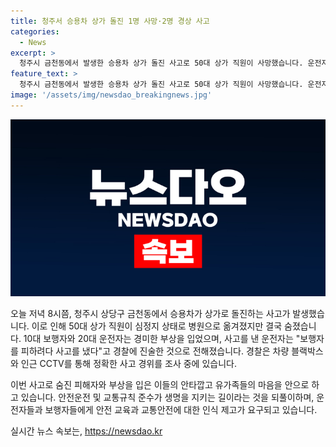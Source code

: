 ```yaml
---
title: 청주서 승용차 상가 돌진 1명 사망·2명 경상 사고
categories:
  - News
excerpt: >
  청주시 금천동에서 발생한 승용차 상가 돌진 사고로 50대 상가 직원이 사망했습니다. 운전자는 보행자 피하려다고 진술했으며, 보행자와 운전자는 부상 상태입니다. 경찰은 블랙박스와 CCTV 자료를 수사 중이며, 현재 상황에 대한 자세한 내용은 계속 업데이트하겠습니다.
feature_text: >
  청주시 금천동에서 발생한 승용차 상가 돌진 사고로 50대 상가 직원이 사망했습니다. 운전자는 보행자 피하려다고 진술했으며, 보행자와 운전자는 부상 상태입니다. 경찰은 블랙박스와 CCTV 자료를 수사 중이며, 현재 상황에 대한 자세한 내용은 계속 업데이트하겠습니다.
image: '/assets/img/newsdao_breakingnews.jpg'
---
```


<p><img src="/assets/img/newsdao_breakingnews.jpg" alt="firstkoreanews 속보" /></p>

<p>오늘 저녁 8시쯤, 청주시 상당구 금천동에서 승용차가 상가로 돌진하는 사고가 발생했습니다. 이로 인해 50대 상가 직원이 심정지 상태로 병원으로 옮겨졌지만 결국 숨졌습니다. 10대 보행자와 20대 운전자는 경미한 부상을 입었으며, 사고를 낸 운전자는 "보행자를 피하려다 사고를 냈다"고 경찰에 진술한 것으로 전해졌습니다. 경찰은 차량 블랙박스와 인근 CCTV를 통해 정확한 사고 경위를 조사 중에 있습니다.</p>

<p>이번 사고로 숨진 피해자와 부상을 입은 이들의 안타깝고 유가족들의 마음을 안으로 하고 있습니다. 안전운전 및 교통규칙 준수가 생명을 지키는 길이라는 것을 되풀이하며, 운전자들과 보행자들에게 안전 교육과 교통안전에 대한 인식 제고가 요구되고 있습니다.</p>
실시간 뉴스 속보는, <a href="https://newsdao.kr" rel="dofollow">https://newsdao.kr</a>


